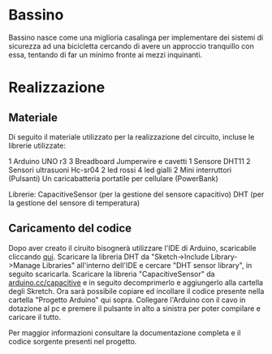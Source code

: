 # Bassino
Bassino nasce come una miglioria casalinga per implementare dei sistemi di sicurezza ad una bicicletta cercando di 
avere un approccio tranquillo con essa, tentando di far un minimo fronte ai mezzi inquinanti.

# Realizzazione
## Materiale
Di seguito il materiale utilizzato per la realizzazione del circuito, incluse le librerie utilizzate:

1 Arduino UNO r3
3 Breadboard
Jumperwire e cavetti
1 Sensore DHT11
2 Sensori ultrasuoni Hc-sr04
2 led rossi
4 led gialli
2 Mini interruttori (Pulsanti)
Un caricabatteria portatile per cellulare (PowerBank)

Librerie:
CapacitiveSensor (per la gestione del sensore capacitivo)
DHT (per la gestione del sensore di temperatura)

## Caricamento del codice
Dopo aver creato il ciruito bisognerà utilizzare l'IDE di Arduino, scaricabile cliccando [qui](https://www.arduino.cc/en/Main/Software).
Scaricare la libreria DHT da "Sketch->Include Library->Manage Libraries" all'interno dell'IDE e cercare "DHT sensor library", 
in seguito scaricarla.
Scaricare la libreria "CapacitiveSensor" da [arduino.cc/capacitive](http://playground.arduino.cc/Main/CapacitiveSensor) e in seguito
decomprimerlo e aggiungerlo alla cartella degli Skretch.
Ora sarà possibile copiare ed incollare il codice presente nella cartella "Progetto Arduino" qui sopra.
Collegare l'Arduino con il cavo in dotazione al pc e premere il pulsante in alto a sinistra per poter 
compilare e caricare il tutto.

Per maggior informazioni consultare la documentazione completa e il codice sorgente presenti nel progetto.


